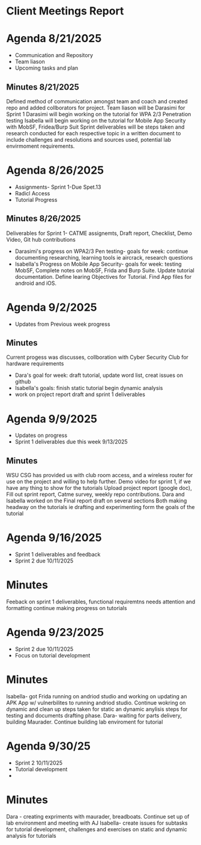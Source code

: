 # Client Meetings Report

# Agenda 8/21/2025
 * Communication and Repository
 * Team liason
 * Upcoming tasks and plan

## Minutes 8/21/2025
Defined method of communication amongst team and coach and created repo and added collborators for project.
Team liason will be Darasimi for Sprint 1
Darasimi will begin working on the tutorial for WPA 2/3 Penetration testing
Isabella will begin working on the tutorial for Mobile App Security with MobSF, Fridea/Burp Suit
Sprint deliverables will be steps taken and research conducted for each respective topic in a written document to include challenges and resolutions and sources used, potential lab envirmoment requirements.

# Agenda 8/26/2025
 * Assignments- Sprint 1-Due Spet.13
 * Radicl Access
 * Tutorial Progress

## Minutes 8/26/2025
Deliverables for Sprint 1- CATME assignemts, Draft report, Checklist, Demo Video, Git hub contributions
* Darasimi's progress on WPA2/3 Pen testing- 
goals for week: continue documenting researching, learning tools ie aircrack, research questions
* Isabella's Progress on Mobile App Security- 
goals for week: testing MobSF, Complete notes on MobSF, Frida and Burp Suite. Update tutorial documentation. Define learing Objectives for Tutorial. Find App files for android and iOS.

# Agenda 9/2/2025
* Updates from Previous week progress

## Minutes
 Current progess was discusses, collboration with Cyber Security Club for hardware requirements
 * Dara's goal for week: draft tutorial, update word list, creat issues on github
 * Isabella's goals: finish static tutorial begin dynamic analysis
 * work on project report draft and sprint 1 deliverables

# Agenda 9/9/2025
 * Updates on progress
 * Sprint 1 deliverables due this week 9/13/2025
 

## Minutes
 WSU CSG has provided us with club room access, and a wireless router for use on the project and willing to help further.
 Demo video for sprint 1, if we have any thing to show for the tutorials
 Upload project report (google doc), Fill out sprint report, Catme survey, weekly repo contributions.
 Dara and Isabella worked on the Final report draft on several sections
 Both making headway on the tutorials ie drafting and experimenting form the goals of the tutorial

 # Agenda 9/16/2025
 * Sprint 1 deliverables and feedback
 * Sprint 2 due 10/11/2025

 # Minutes
Feeback on sprint 1 deliverables, functional requiremtns needs attention and formatting
continue making progress on tutorials

# Agenda 9/23/2025
* Sprint 2 due 10/11/2025
* Focus on tutorial development

# Minutes
Isabella- got Frida running on andriod studio and working on updating an APK App w/ vulnerbilites to running andriod studio. Continue wokring on dynamic and clean up steps taken for static an dynamic anylisis steps for testing and documents drafting phase.
Dara- waiting for parts delivery, building Maurader. Continue building lab enviroment for tutorial



# Agenda 9/30/25
* Sprint 2 10/11/2025
* Tutorial development
* 


# Minutes
Dara - creating expriments with maurader, breadboats. Continue set up of lab environment and meeting with AJ
Isabella- create issues for subtasks for tutorial development, challenges and exercises on static and dynamic analysis for tutorials
